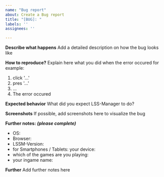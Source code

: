 ```yaml
---
name: "Bug report"
about: Create a Bug report
title: "[BUG]: "
labels: ''
assignees: ''

---
```


<!-- Note: Please stick to this template to help us at helping you! -->
**Describe what happens**
Add a detailed description on how the bug looks like

**How to reproduce?**
Explain here what you did when the error occured
for example:
1. click '…'
2. pres '…'
3. …
4. The error occured

**Expected behavior**
What did you expect LSS-Manager to do?

**Screenshots**
If possible, add screenshots here to visualize the bug

**Further notes: *(please complete)***
 - OS:
 - Browser:
 - LSSM-Version:
 - for Smartphones / Tablets: your device: 
 - which of the games are you playing: 
 - your ingame name: 

**Further**
Add further notes here

